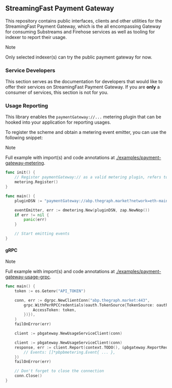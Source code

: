 ## StreamingFast Payment Gateway

This repository contains public interfaces, clients and other utilities for the StreamingFast Payment Gateway, which is the all encompassing Gateway for consuming Substreams and Firehose services as well as tooling for indexer to report their usage.

> [!NOTE]
> Only selected indexer(s) can try the public payment gateway for now.

### Service Developers

This section serves as the documentation for developers that would like to offer their services on StreamingFast Payment Gateway. If you are **only** a consumer of services, this section is not for you.

### Usage Reporting

This library enables the `paymentGateway://...` metering plugin that can be hooked into your application for reporting usages.

To register the scheme and obtain a metering event emitter, you can use the following snippet:

> [!NOTE]
> Full example with import(s) and code annotations at [./examples/payment-gateway-metering](./examples/payment-gateway-metering/main.go).

```go
func init() {
	// Register paymentGateway:// as a valid metering plugin, refers to Register documentation for extra details
	metering.Register()
}

func main() {
	pluginDSN := "paymentGateway://abp.thegraph.market?network=eth-mainnet&token=${API_TOKEN}"

	eventEmitter, err := dmetering.New(pluginDSN, zap.NewNop())
	if err != nil {
		panic(err)
	}

	// Start emitting events
}
```

#### gRPC

> [!NOTE]
> Full example with import(s) and code annotations at [./examples/payment-gateway-usage-grpc](./examples/payment-gateway-usage-grpc/main.go).

```go
func main() {
	token := os.Getenv("API_TOKEN")

	conn, err := dgrpc.NewClientConn("abp.thegraph.market:443",
		grpc.WithPerRPCCredentials(oauth.TokenSource{TokenSource: oauth2.StaticTokenSource(&oauth2.Token{
			AccessToken: token,
		})}),
	)
	failOnError(err)

	client := pbgateway.NewUsageServiceClient(conn)

	client := pbgateway.NewUsageServiceClient(conn)
	response, err := client.Report(context.TODO(), &pbgateway.ReportRequest{
		// Events: []*pbpbmetering.Event{ ... },
	})
	failOnError(err)

	// Don't forget to close the connection
	conn.Close()
}
```